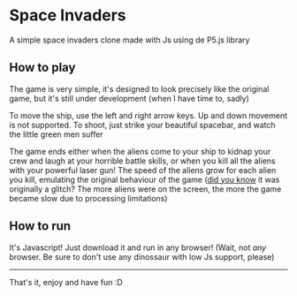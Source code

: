 # Space Invaders

A simple space invaders clone made with Js using de P5.js library

## How to play

The game is very simple, it's designed to look precisely like the original game, but it's still under development (when I have time to, sadly)

To move the ship, use the left and right arrow keys. Up and down movement is not supported.
To shoot, just strike your beautiful spacebar, and watch the little green men suffer

The game ends either when the aliens come to your ship to kidnap your crew and laugh at your horrible battle skills, or when you kill all the
aliens with your powerful laser gun! The speed of the aliens grow for each alien you kill, emulating the original behaviour of the game ([did you
know](https://www.looper.com/293293/details-you-didnt-know-about-space-invaders/) it was originally a glitch? The more aliens were on
the screen, the more the game became slow due to processing limitations)

## How to run

It's Javascript! Just download it and run in any browser! (Wait, not *any* browser. Be sure to don't use any dinossaur with low Js support, please)

---
That's it, enjoy and have fun :D
